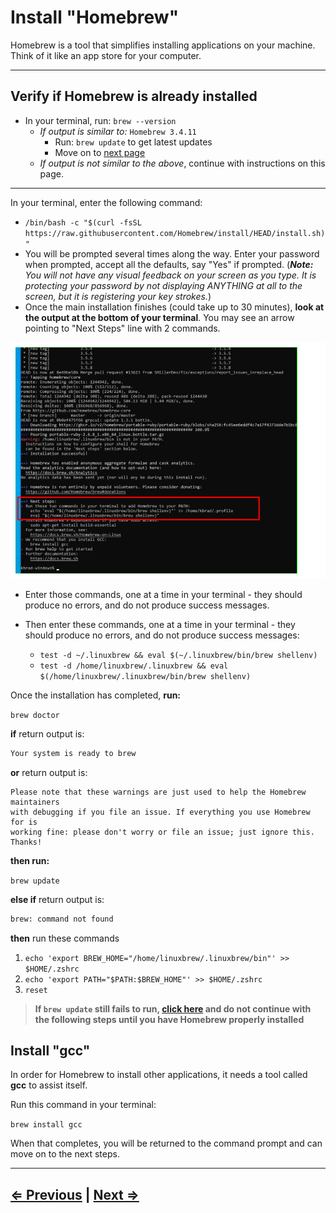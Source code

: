 # Install "Homebrew"

Homebrew is a tool that simplifies installing applications on your machine. Think of it like an app store for your computer.

---

## Verify if Homebrew is already installed

- In your terminal, run: `brew --version`
  - _If output is similar to:_ `Homebrew 3.4.11`
    - Run: `brew update` to get latest updates
    - Move on to [next page](./4-git.md)
  - _If output is not similar to the above_, continue with instructions on this page.

---

In your terminal, enter the following command:

- `/bin/bash -c "$(curl -fsSL https://raw.githubusercontent.com/Homebrew/install/HEAD/install.sh)"`
- You will be prompted several times along the way. Enter your password when prompted, accept all the defaults, say "Yes" if prompted. (**_Note:_** _You will not have any visual feedback on your screen as you type. It is protecting your password by not displaying ANYTHING at all to the screen, but it is registering your key strokes._)
- Once the main installation finishes (could take up to 30 minutes), **look at the output at the bottom of your terminal**. You may see an arrow pointing to "Next Steps" line with 2 commands.

![Homebrew No Next Steps example](../../images/homebrew-next-steps.png)

- Enter those commands, one at a time in your terminal - they should produce no errors, and do not produce success messages.

- Then enter these commands, one at a time in your terminal - they should produce no errors, and do not produce success messages:
  - `test -d ~/.linuxbrew && eval $(~/.linuxbrew/bin/brew shellenv)`
  - `test -d /home/linuxbrew/.linuxbrew && eval $(/home/linuxbrew/.linuxbrew/bin/brew shellenv)`

Once the installation has completed, **run:**

`brew doctor`

**if** return output is:

```bash
Your system is ready to brew
```

**or** return output is:

```text
Please note that these warnings are just used to help the Homebrew maintainers
with debugging if you file an issue. If everything you use Homebrew for is
working fine: please don't worry or file an issue; just ignore this. Thanks!
```

**then run:**

`brew update`

**else if** return output is:

```bash
brew: command not found
```

**then** run these commands

1. `echo 'export BREW_HOME="/home/linuxbrew/.linuxbrew/bin"' >> $HOME/.zshrc`
1. `echo 'export PATH="$PATH:$BREW_HOME"' >> $HOME/.zshrc`
1. `reset`

> **If `brew update` still fails to run, [click here](../../error/error.md) and do not continue with the following steps until you have Homebrew properly installed**

## Install "gcc"

In order for Homebrew to install other applications, it needs a tool called **gcc** to assist itself.

Run this command in your terminal:

`brew install gcc`

When that completes, you will be returned to the command prompt and can move on to the next steps.

---

## [⇐ Previous](./2-apt.md) | [Next ⇒](./4-git.md)
